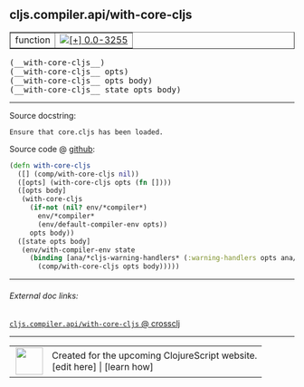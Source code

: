 ## cljs.compiler.api/with-core-cljs



 <table border="1">
<tr>
<td>function</td>
<td><a href="https://github.com/cljsinfo/cljs-api-docs/tree/0.0-3255"><img valign="middle" alt="[+] 0.0-3255" title="Added in 0.0-3255" src="https://img.shields.io/badge/+-0.0--3255-lightgrey.svg"></a> </td>
</tr>
</table>


 <samp>
(__with-core-cljs__)<br>
</samp>
 <samp>
(__with-core-cljs__ opts)<br>
</samp>
 <samp>
(__with-core-cljs__ opts body)<br>
</samp>
 <samp>
(__with-core-cljs__ state opts body)<br>
</samp>

---





Source docstring:

```
Ensure that core.cljs has been loaded.
```


Source code @ [github](https://github.com/clojure/clojurescript/blob/r1.7.48/src/main/clojure/cljs/compiler/api.clj#L33-L46):

```clj
(defn with-core-cljs
  ([] (comp/with-core-cljs nil))
  ([opts] (with-core-cljs opts (fn [])))
  ([opts body]
   (with-core-cljs
     (if-not (nil? env/*compiler*)
       env/*compiler*
       (env/default-compiler-env opts))
     opts body))
  ([state opts body]
   (env/with-compiler-env state
     (binding [ana/*cljs-warning-handlers* (:warning-handlers opts ana/*cljs-warning-handlers*)]
       (comp/with-core-cljs opts body)))))
```

<!--
Repo - tag - source tree - lines:

 <pre>
clojurescript @ r1.7.48
└── src
    └── main
        └── clojure
            └── cljs
                └── compiler
                    └── <ins>[api.clj:33-46](https://github.com/clojure/clojurescript/blob/r1.7.48/src/main/clojure/cljs/compiler/api.clj#L33-L46)</ins>
</pre>

-->

---



###### External doc links:

[`cljs.compiler.api/with-core-cljs` @ crossclj](http://crossclj.info/fun/cljs.compiler.api/with-core-cljs.html)<br>

---

 <table>
<tr><td>
<img valign="middle" align="right" width="48px" src="http://i.imgur.com/Hi20huC.png">
</td><td>
Created for the upcoming ClojureScript website.<br>
[edit here] | [learn how]
</td></tr></table>

[edit here]:https://github.com/cljsinfo/cljs-api-docs/blob/master/cljsdoc/cljs.compiler.api_with-core-cljs.cljsdoc
[learn how]:https://github.com/cljsinfo/cljs-api-docs/wiki/cljsdoc-files

<!--

This information was too distracting to show to readers, but I'll leave it
commented here since it is helpful to:

- pretty-print the data used to generate this document
- and show how to retrieve that data



The API data for this symbol:

```clj
{:ns "cljs.compiler.api",
 :name "with-core-cljs",
 :signature ["[]" "[opts]" "[opts body]" "[state opts body]"],
 :history [["+" "0.0-3255"]],
 :type "function",
 :full-name-encode "cljs.compiler.api_with-core-cljs",
 :source {:code "(defn with-core-cljs\n  ([] (comp/with-core-cljs nil))\n  ([opts] (with-core-cljs opts (fn [])))\n  ([opts body]\n   (with-core-cljs\n     (if-not (nil? env/*compiler*)\n       env/*compiler*\n       (env/default-compiler-env opts))\n     opts body))\n  ([state opts body]\n   (env/with-compiler-env state\n     (binding [ana/*cljs-warning-handlers* (:warning-handlers opts ana/*cljs-warning-handlers*)]\n       (comp/with-core-cljs opts body)))))",
          :title "Source code",
          :repo "clojurescript",
          :tag "r1.7.48",
          :filename "src/main/clojure/cljs/compiler/api.clj",
          :lines [33 46]},
 :full-name "cljs.compiler.api/with-core-cljs",
 :docstring "Ensure that core.cljs has been loaded."}

```

Retrieve the API data for this symbol:

```clj
;; from Clojure REPL
(require '[clojure.edn :as edn])
(-> (slurp "https://raw.githubusercontent.com/cljsinfo/cljs-api-docs/catalog/cljs-api.edn")
    (edn/read-string)
    (get-in [:symbols "cljs.compiler.api/with-core-cljs"]))
```

-->
